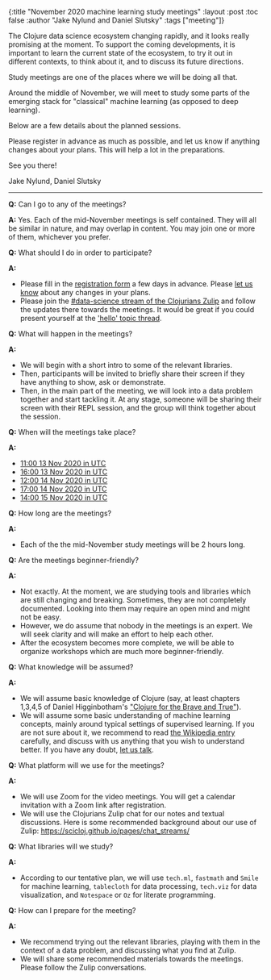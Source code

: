 {:title "November 2020 machine learning study meetings"
 :layout :post
 :toc false
 :author "Jake Nylund and Daniel Slutsky"
 :tags  ["meeting"]}

The Clojure data science ecosystem changing rapidly, and it looks really promising at the moment. To support the coming developments, it is important to learn the current state of the ecosystem, to try it out in different contexts, to think about it, and to discuss its future directions.

Study meetings are one of the places where we will be doing all that.

Around the middle of November, we will meet to study some parts of the emerging stack for "classical" machine learning (as opposed to deep learning).

Below are a few details about the planned sessions. 

Please register in advance as much as possible, and let us know if anything changes about your plans. This will help a lot in the preparations.

See you there!

Jake Nylund, Daniel Slutsky

<hr></hr>


**Q:** Can I go to any of the meetings?


**A:** Yes. Each of the mid-November meetings is self contained. They will all be similar in nature, and may overlap in content. You may join one or more of them, whichever you prefer.

**Q:** What should I do in order to participate?

**A:**
- Please fill in the [registration form](https://tinyurl.com/yxe79c9l) a few days in advance. Please [let us know](https://scicloj.github.io/pages/about/#where) about any changes in your plans.
- Please join the [#data-science stream of the Clojurians Zulip](https://clojurians.zulipchat.com/#narrow/stream/151924-data-science) and follow the updates there towards the meetings. It would be great if you could present yourself at the ['hello' topic thread](https://clojurians.zulipchat.com/#narrow/stream/151924-data-science/topic/hello).

**Q:** What will happen in the meetings?

**A:**
- We will begin with a short intro to some of the relevant libraries.
- Then, participants will be invited to briefly share their screen if they have anything to show, ask or demonstrate.
- Then, in the main part of the meeting, we will look into a data problem together and start tackling it. At any stage, someone will be sharing their screen with their REPL session, and the group will think together about the session.

**Q:** When will the meetings take place?

**A:**
- [11:00 13 Nov 2020 in UTC](https://time.is/1100_13_Nov_2020_in_UTC/)
- [16:00 13 Nov 2020 in UTC](https://time.is/1600_13_Nov_2020_in_UTC/)
- [12:00 14 Nov 2020 in UTC](https://time.is/1200_14_Nov_2020_in_UTC/)
- [17:00 14 Nov 2020 in UTC](https://time.is/1700_14_Nov_2020_in_UTC/)
- [14:00 15 Nov 2020 in UTC](https://time.is/1400_15_Nov_2020_in_UTC/)

**Q:** How long are the meetings?

**A:**
- Each of the the mid-November study meetings will be 2 hours long.

**Q:** Are the meetings beginner-friendly?

**A:**
- Not exactly. At the moment, we are studying tools and libraries which are still changing and breaking. Sometimes, they are not completely documented. Looking into them may require an open mind and might not be easy.
- However, we do assume that nobody in the meetings is an expert. We will seek clarity and will make an effort to help each other.
- After the ecosystem becomes more complete, we will be able to organize workshops which are much more beginner-friendly.

**Q:** What knowledge will be assumed?

**A:**
- We will assume basic knowledge of Clojure (say, at least chapters 1,3,4,5 of Daniel Higginbotham's ["Clojure for the Brave and True"](https://www.braveclojure.com/)).
- We will assume some basic understanding of machine learning concepts, mainly around typical settings of supervised learning. If you are not sure about it, we recommend to read [the Wikipedia entry](https://en.wikipedia.org/wiki/Machine_learning) carefully, and discuss with us anything that you wish to understand better. If you have any doubt, [let us talk](https://scicloj.github.io/pages/about/#where).

**Q:** What platform will we use for the meetings?

**A:**
- We will use Zoom for the video meetings. You will get a calendar invitation with a Zoom link after registration.
- We will use the Clojurians Zulip chat for our notes and textual discussions. Here is some recommended background about our use of Zulip: https://scicloj.github.io/pages/chat_streams/

**Q:** What libraries will we study?

**A:**
- According to our tentative plan, we will use `tech.ml`, `fastmath` and `Smile` for machine learning, `tablecloth` for data processing, `tech.viz` for data visualization, and `Notespace` or `Oz` for literate programming.

**Q:** How can I prepare for the meeting?

**A:**
- We recommend trying out the relevant libraries, playing with them in the context of a data problem, and discussing what you find at Zulip.
- We will share some recommended materials towards the meetings. Please follow the Zulip conversations.
